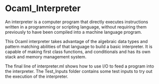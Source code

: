 # Ocaml_Interpreter
 
An interpreter is a computer program that directly executes instructions written in a programming or scripting language, without requiring them previously to have been compiled into a machine language program.

This Ocaml interpreter takes advantage of the algebraic data types and pattern matching abilities of that language to build a basic interpreter.  It is capable of making first class functions, and conditionals and has its own stack and memory management system.

The final line of interpreter.ml shows how to use I/O to feed a program into the interpreter.  The Test_Inputs folder contains some test inputs to try out the execution of the interpreter.
